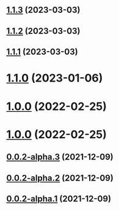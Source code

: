 ## [1.1.3](https://new.github.com/yymzy/ddrobot-notice/compare/v1.1.2...v1.1.3) (2023-03-03)

## [1.1.2](https://new.github.com/yymzy/ddrobot-notice/compare/v1.1.1...v1.1.2) (2023-03-03)

## [1.1.1](https://new.github.com/yymzy/ddrobot-notice/compare/v1.1.0...v1.1.1) (2023-03-03)

# [1.1.0](https://new.github.com/yymzy/ddrobot-notice/compare/v1.0.0...v1.1.0) (2023-01-06)

# [1.0.0](https://new.github.com/yymzy/ddrobot-notice/compare/v0.0.2-alpha.3...v1.0.0) (2022-02-25)

# [1.0.0](https://new.github.com/yymzy/ddrobot-notice/compare/v0.0.2-alpha.3...v1.0.0) (2022-02-25)

## [0.0.2-alpha.3](https://new.github.com/yymzy/ddrobot-notice/compare/v0.0.2-alpha.2...v0.0.2-alpha.3) (2021-12-09)

## [0.0.2-alpha.2](https://new.github.com/yymzy/ddrobot-notice/compare/v0.0.2-alpha.1...v0.0.2-alpha.2) (2021-12-09)

## [0.0.2-alpha.1](https://new.github.com/yymzy/ddrobot-notice/compare/v0.0.2-alpha.0...v0.0.2-alpha.1) (2021-12-09)
